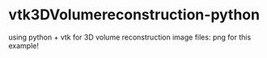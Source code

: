 # vtk3DVolumereconstruction-python
using python + vtk for 3D volume reconstruction 
image files: png for this example!

